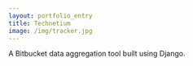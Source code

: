 ```yaml
---
layout: portfolio_entry
title: Technetium
image: /img/tracker.jpg
---
```


A Bitbucket data aggregation tool built using Django.